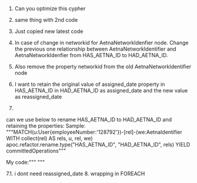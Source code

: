 1. Can you optimize this cypher
2. same thing with 2nd code
3. Just copied new latest code
4. In case of change in networkid for AetnaNetworkIdenfier node. Change the previous one relationship between AetnaNetworkIdentifier and AetnaNetworkIdenfier from HAS_AETNA_ID to HAD_AETNA_ID.

5. Also remove the property networkid from the old AetnaNetworkIdentifier node
6. I want to retain the original value of assigned_date property in HAS_AETNA_ID in HAD_AETNA_ID as assigned_date and the new value as reassigned_date

7.
can we use below to rename HAS_AETNA_ID to HAD_AETNA_ID and retaining the properties:
Sample: """MATCH(u:User{employeeNumber:'128792'})-[rel]-(we:AetnaIdentifier
WITH collect(rel) AS rels, u, rel, we)
apoc.refactor.rename.type("HAS_AETNA_ID", "HAD_AETNA_ID", rels)
YIELD committedOperations"""

My code:""" """

7.1.  i dont need reassigned_date
8. wrapping in FOREACH
    
